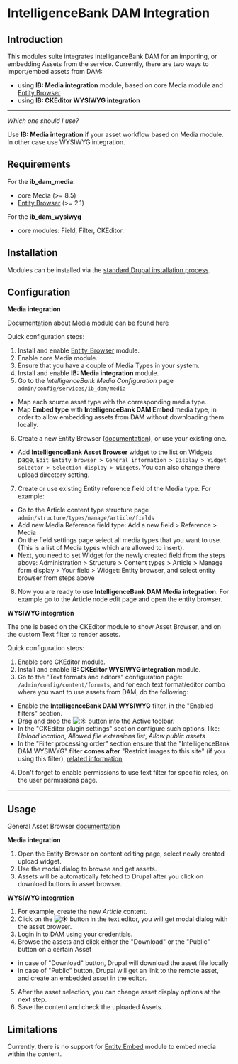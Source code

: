# IntelligenceBank DAM Integration

## Introduction

This modules suite integrates IntelliganceBank DAM for an importing,
or embedding Assets from the service.
Currently, there are two ways to import/embed assets from DAM:

  * using **IB: Media integration** module,
    based on core Media module and [Entity Browser](https://www.drupal.org/project/entity_browser)
  * using **IB: CKEditor WYSIWYG integration**

------
*Which one should I use?*

Use **IB: Media integration** if your asset workflow based on Media module.
In other case use WYSIWYG integration.

## Requirements

For the **ib_dam_media**:

  * core Media (>= 8.5)
  * [Entity Browser](https://www.drupal.org/project/entity_browser) (>= 2.1)

For the **ib_dam_wysiwyg** 

  * core modules: Field, Filter, CKEditor.

## Installation

Modules can be installed via the
[standard Drupal installation process](http://drupal.org/node/895232).

## Configuration

**Media integration**

[Documentation](https://legacy.gitbook.com/book/drupal-media/drupal8-guide/details) about Media module can be found here

Quick configuration steps:

1. Install and enable [Entity_Browser](https://www.drupal.org/project/entity_browser) module.
2. Enable core Media module.
3. Ensure that you have a couple of Media Types in your system.
4. Install and enable **IB: Media integration** module.
5. Go to the *IntelligenceBank Media Configuration* page `admin/config/services/ib_dam/media`
  * Map each source asset type with the corresponding media type.
  * Map **Embed type** with **IntelligenceBank DAM Embed** media type,
    in order to allow embedding assets from DAM without downloading them locally.
6. Create a new Entity Browser ([documentation](https://drupal-media.gitbooks.io/drupal8-guide/content/modules/entity_browser/creating_browser_through_ui.html)),
   or use your existing one.
  * Add **IntelligenceBank Asset Browser** widget to the list on Widgets page,
     `Edit Entity browser > General information > Display > Widget selector > Selection display > Widgets`.
     You can also change there upload directory setting.
7. Create or use existing Entity reference field of the Media type. For example:
  * Go to the Article content type structure page `admin/structure/types/manage/article/fields`
  * Add new Media Reference field type: Add a new field > Reference > Media
  * On the field settings page select all media types that you want to use.
    (This is a list of Media types which are allowed to insert).
  * Next, you need to set Widget for the newly created field from the steps above:
    Administration  > Structure  > Content types  > Article >
    Manage form display > Your field > Widget: Entity browser,
    and select entity browser from steps above
8. Now you are ready to use **IntelligenceBank DAM Media integration**.
    For example go to the Article node edit page and open the entity browser.


**WYSIWYG integration**

The one is based on the CKEditor module to show Asset Browser,
and on the custom Text filter to render assets.

Quick configuration steps:

1. Enable core CKEditor module.
2. Install and enable **IB: CKEditor WYSIWYG integration** module.
3. Go to the "Text formats and editors" configuration page: `/admin/config/content/formats`,
  and for each text format/editor combo where you want to use assets from DAM,
  do the following:
  * Enable the **IntelligenceBank DAM WYSIWYG** filter,
    in the "Enabled filters" section.
  * Drag and drop the ![☀](http://www.intelligencebank.com/themes/pnc/favicon.ico) button into the Active toolbar.
  * In the "CKEditor plugin settings" section configure such options,
    like: *Upload location*, *Allowed file extensions list*, *Allow public assets*
  * In the "Filter processing order" section ensure that the "IntelligenceBank DAM WYSIWYG" filter **comes after** "Restrict images to this site" (if you using this filter), [related information](https://www.drupal.org/project/entity_embed/issues/2752253)
4. Don't forget to enable permissions to use text filter for specific roles,
   on the user permissions page.

----

## Usage

General Asset Browser [documentation](https://help.intelligencebank.com/hc/en-us/articles/115001513243-About-the-IntelligenceBank-Universal-Connector)

**Media integration**

1. Open the Entity Browser on content editing page,
   select newly created upload widget.
2. Use the modal dialog to browse and get assets.
3. Assets will be automatically fetched to Drupal after you click on download buttons in asset browser.

**WYSIWYG integration**

1. For example, create the new *Article* content.
2. Click on the ![☀](http://www.intelligencebank.com/themes/pnc/favicon.ico) button in the text editor,
   you will get modal dialog with the asset browser.
3. Login in to DAM using your credentials.
4. Browse the assets and click either the "Download" or the "Public" button on a certain Asset 
  * in case of "Download" button, Drupal will download the asset file locally
  * in case of "Public" button, Drupal will get an link to the remote asset,
    and create an embedded asset in the editor.
5. After the asset selection, you can change asset display options at the next step.
6. Save the content and check the uploaded Assets.

## Limitations

Currently, there is no support for [Entity Embed](https://www.drupal.org/project/entity_embed) module to embed media within the content.

